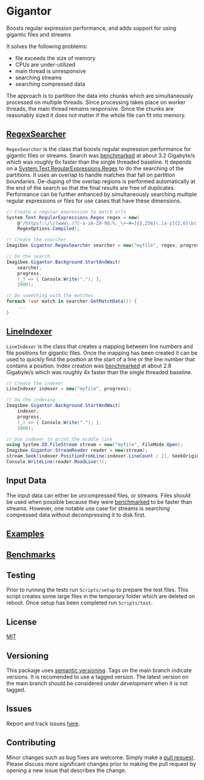 # Gigantor
Boosts regular expression performance, and adds support for using gigantic files and streams

It solves the following problems:
* file exceeds the size of memory
* CPUs are under-utilized
* main thread is unresponsive
* searching streams
* searching compressed data

The approach is to partition the data into chunks which are simultaneously processed on multiple threads.  Since processing takes place on worker threads, the main thread  remains responsive.  Since the chunks are reasonably sized it does not matter if the whole file can fit into memory.

## [RegexSearcher](https://github.com/imagibee/Gigantor/blob/main/Gigantor/RegexSearcher.cs)
`RegexSearcher` is the class that boosts regular expression performance for gigantic files or streams.  Search was [benchmarked](https://github.com/imagibee/Gigantor/blob/main/Docs/Benchmarks.md#search-vs-buffer-size) at about 3.2 Gigabyte/s which was roughly 6x faster than the single threaded baseline.  It depends on a [System.Text.RegularExpressions.Regex](https://learn.microsoft.com/en-us/dotnet/api/system.text.regularexpressions.regex?view=net-7.0) to do the searching of the partitions.  It uses an overlap to handle matches that fall on partition boundaries.  De-duping of the overlap regions is performed automatically at the end of the search so that the final results are free of duplicates.  Performance can be further enhanced by simultaneously searching multiple regular expressions or files for use cases that have these dimensions.

```csharp
// Create a regular expression to match urls
System.Text.RegularExpressions.Regex regex = new(
    @"/https?:\/\/(www\.)?[-a-zA-Z0-9@:%._\+~#=]{2,256}\.[a-z]{2,6}\b([-a-zA-Z0-9@:%_\+.~#()?&//=]*)/",
    RegexOptions.Compiled);

// Create the searcher
Imagibee.Gigantor.RegexSearcher searcher = new("myfile", regex, progress);

// Do the search
Imagibee.Gigantor.Background.StartAndWait(
    searcher,
    progress,
    (_) => { Console.Write("."); },
    1000);

// Do something with the matches
foreach (var match in searcher.GetMatchData()) {
    ...
}

```

## [LineIndexer](https://github.com/imagibee/Gigantor/blob/main/Gigantor/LineIndexer.cs)
`LineIndexer` is the class that creates a mapping between line numbers and file positions for gigantic files.  Once the mapping has been created it can be used to quickly find the position at the start of a line or the line number that contains a position.  Index creation was [benchmarked](https://github.com/imagibee/Gigantor/blob/main/Docs/Benchmarks.md#indexing-vs-buffer-size) at about 2.8 Gigabyte/s which was roughly 4x faster than the single threaded baseline.

```csharp
// Create the indexer
LineIndexer indexer = new("myfile", progress);

// Do the indexing
Imagibee.Gigantor.Background.StartAndWait(
    indexer,
    progress,
    (_) => { Console.Write("."); },
    1000);

// Use indexer to print the middle line
using System.IO.FileStream stream = new("myfile", FileMode.Open);
Imagibee.Gigantor.StreamReader reader = new(stream);
stream.Seek(indexer.PositionFromLine(indexer.LineCount / 2), SeekOrigin.Begin);
Console.WriteLine(reader.ReadLine());

```

## Input Data
The input data can either be uncompressed files, or streams.  Files should be used when possible because they were [benchmarked](https://github.com/imagibee/Gigantor/blob/main/Docs/Benchmarks.md#search-vs-buffer-size) to be faster than streams.  However, one notable use case for streams is searching compressed data without decompressing it to disk first.

## [Examples](https://github.com/imagibee/Gigantor/blob/main/Docs/Examples.md)

## [Benchmarks](https://github.com/imagibee/Gigantor/blob/main/Docs/Benchmarks.md)

## Testing
Prior to running the tests run `Scripts/setup` to prepare the test files.  This script creates some large files in the temporary folder which are deleted on reboot.  Once setup has been completed run `Scripts/test`.

## License
[MIT](https://raw.githubusercontent.com/imagibee/Gigantor/main/LICENSE)

## Versioning
This package uses [semantic versioning](https://en.wikipedia.org/wiki/Software_versioning#Semantic_versioning).  Tags on the main branch indicate versions.  It is recomended to use a tagged version.  The latest version on the main branch should be considered _under development_ when it is not tagged.

## Issues
Report and track issues [here](https://github.com/imagibee/Gigantor/issues).

## Contributing
Minor changes such as bug fixes are welcome.  Simply make a [pull request](https://opensource.com/article/19/7/create-pull-request-github).  Please discuss more significant changes prior to making the pull request by opening a new issue that describes the change.
